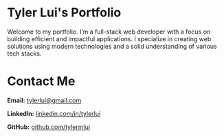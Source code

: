 # Tyler Lui's Portfolio

Welcome to my portfolio. I’m a full-stack web developer with a focus on building efficient and impactful applications. I specialize in creating web solutions using modern technologies and a solid understanding of various tech stacks.

# Contact Me

**Email:** tylerlui@gmail.com

**LinkedIn:** [linkedin.com/in/tylerlui](https://www.linkedin.com/in/tyler-lui-82779721b/)

**GitHub:** [github.com/tylermlui](https://github.com/tylermlui/)
